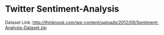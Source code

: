 # Twitter Sentiment-Analysis


Dataset Link: http://thinknook.com/wp-content/uploads/2012/09/Sentiment-Analysis-Dataset.zip
